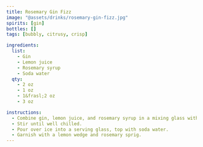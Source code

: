 ```yaml
---
title: Rosemary Gin Fizz
image: "@assets/drinks/rosemary-gin-fizz.jpg"
spirits: [gin]
bottles: []
tags: [bubbly, citrusy, crisp]

ingredients:
  list:
    - Gin
    - Lemon juice
    - Rosemary syrup
    - Soda water
  qty:
    - 2 oz
    - 1 oz
    - 1&frasl;2 oz
    - 3 oz

instructions:
  - Combine gin, lemon juice, and rosemary syrup in a mixing glass with ice.
  - Stir until well chilled.
  - Pour over ice into a serving glass, top with soda water.
  - Garnish with a lemon wedge and rosemary sprig.
---
```

